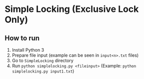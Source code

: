 # Simple Locking (Exclusive Lock Only)

## How to run

1. Install Python 3
2. Prepare file input (example can be seen in `input<n>.txt` files)
3. Go to `SimpleLocking` directory
4. Run `python simplelocking.py <fileinput>` (Example: `python simplelocking.py input1.txt`)
